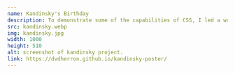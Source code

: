 ```yaml
---
name: Kandinsky's Birthday
description: To demonstrate some of the capabilities of CSS, I led a workshop in my Hyper Island Frontend Developer class where we transformed a poster into a layout on the web. The workshop was a chance to dive deeper into CSS grid and to revisit the steps to make a layout responsive from the start.
src: kandinsky.webp
img: kandinsky.jpg
width: 1000
height: 510
alt: screenshot of kandinsky project.
link: https://dvdherron.github.io/kandinsky-poster/
---
```

